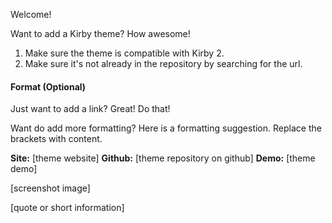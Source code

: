 Welcome!

Want to add a Kirby theme? How awesome!

1. Make sure the theme is compatible with Kirby 2.
2. Make sure it's not already in the repository by searching for the url.

#### Format (Optional)

Just want to add a link? Great! Do that!

Want do add more formatting? Here is a formatting suggestion. Replace the brackets with content.

**Site:** [theme website]
**Github:** [theme repository on github]
**Demo:** [theme demo]

[screenshot image]

[quote or short information]
